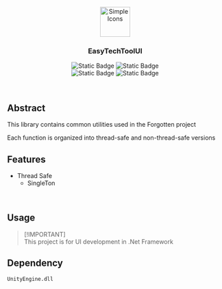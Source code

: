 <p align="center">
  <img src="https://github.com/user-attachments/assets/9f2e8c0d-7701-4050-ae0e-4d59992ec7b6" alt="Simple Icons" width=70>
  <h3 align="center">EasyTechToolUI</h3>
</p>

<p align="center">
  <img alt="Static Badge" src="https://img.shields.io/badge/Lang-CSharp-blue">
  <img alt="Static Badge" src="https://img.shields.io/badge/Target-Unity-green">
  <br>
  <img alt="Static Badge" src="https://img.shields.io/badge/Feature-Thread_Safe_Utils-red">
  <img alt="Static Badge" src="https://img.shields.io/badge/Feature-Non_Thread_Safe_Utils-red">
</p>

<br>

## Abstract
This library contains common utilities used in the Forgotten project

Each function is organized into thread-safe and non-thread-safe versions

## Features
- Thread Safe
    - SingleTon

<br>

## Usage
> [!IMPORTANT]\
> This project is for UI development in .Net Framework

## Dependency
```
UnityEngine.dll
```
